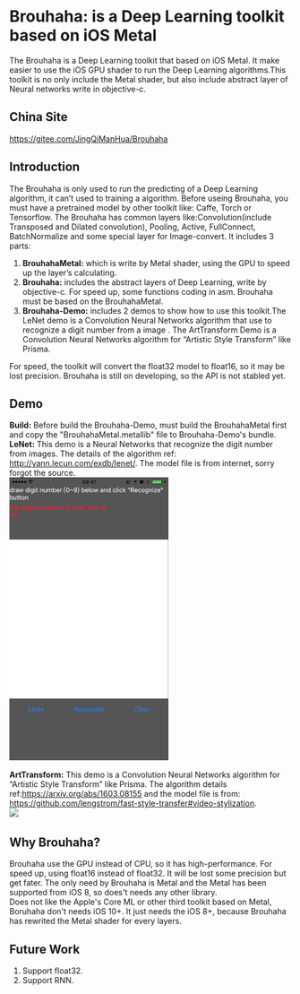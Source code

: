 # Brouhaha: is a Deep Learning toolkit based on iOS Metal

The Brouhaha is a Deep Learning toolkit that based on iOS Metal. It make easier to use the iOS GPU shader to run the Deep Learning algorithms.This toolkit is no only include the Metal shader, but also include abstract layer of Neural networks write in objective-c. 
## China Site
https://gitee.com/JingQiManHua/Brouhaha

## Introduction
The Brouhaha is only used to run the predicting of a Deep Learning algorithm, it can’t used to training a algorithm. Before useing Brouhaha, you must have a pretrained model by other toolkit like: Caffe, Torch or Tensorflow.
The Brouhaha has common layers like:Convolution(include Transposed and Dilated convolution), Pooling, Active, FullConnect, BatchNormalize and some special layer for Image-convert. It includes 3 parts:
1. **BrouhahaMetal:** which is write by Metal shader, using the GPU to speed up the layer’s calculating.
2. **Brouhaha:** includes the abstract layers of Deep Learning, write by objective-c. For speed up, some functions coding in asm. Brouhaha must be based on the BrouhahaMetal.
3. **Brouhaha-Demo:** includes 2 demos to show how to use this toolkit.The LeNet demo is a Convolution Neural Networks algorithm that use to recognize a digit number from a image . The ArtTransform Demo is a Convolution Neural Networks algorithm for “Artistic Style Transform” like Prisma.
 
For speed, the toolkit will convert the float32 model to float16, so it may be lost precision. Brouhaha is still on developing, so the API is not stabled yet.

## Demo
**Build:** Before build the Brouhaha-Demo, must build the BrouhahaMetal first and copy the "BrouhahaMetal.metallib" file to Brouhaha-Demo's bundle.
<br>
**LeNet:** This demo is a Neural Networks that recognize the digit number from images. The details of the algorithm ref: http://yann.lecun.com/exdb/lenet/. The model file is from internet, sorry forgot the source.
<br>
![](Images/lente.gif)

**ArtTransform:** This demo is a Convolution Neural Networks algorithm for “Artistic Style Transform” like Prisma. The algorithm details ref:https://arxiv.org/abs/1603.08155 and the model file is from: https://github.com/lengstrom/fast-style-transfer#video-stylization.
<br>
![](Images/arttransform.gif)

## Why Brouhaha?
Brouhaha use the GPU instead of CPU, so it has high-performance. For speed up, using float16 instead of float32. It will be lost some precision but get fater. The only need by Brouhaha is Metal and the Metal has been supported from iOS 8, so does't needs any other library.  
Does not like the Apple's Core ML or other third toolkit based on Metal, Boruhaha don't needs iOS 10+. It just needs the iOS 8+, because Brouhaha has rewrited the Metal shader for every layers.

## Future Work
1. Support float32.
2. Support RNN.
